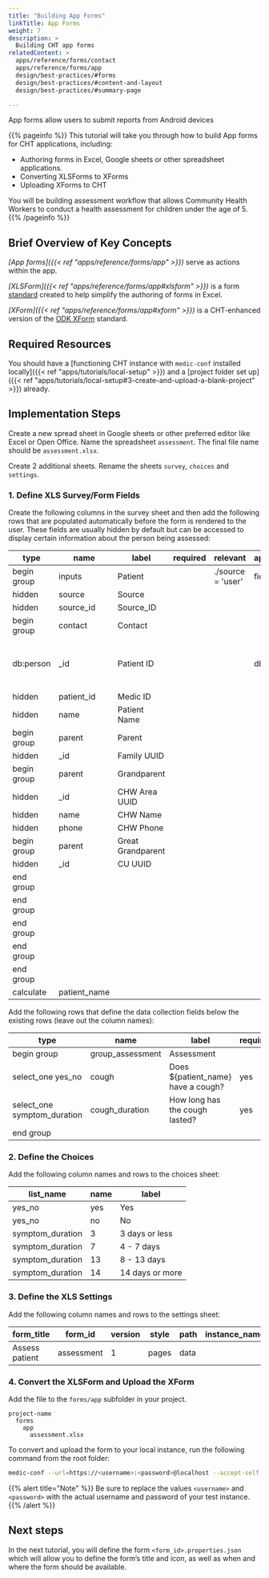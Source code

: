 ```yaml
---
title: "Building App Forms"
linkTitle: App Forms
weight: 7
description: >
  Building CHT app forms
relatedContent: >
  apps/reference/forms/contact
  apps/reference/forms/app
  design/best-practices/#forms
  design/best-practices/#content-and-layout
  design/best-practices/#summary-page

---
```


App forms allow users to submit reports from Android devices

{{% pageinfo %}}
This tutorial will take you through how to build App forms for CHT applications, including:

- Authoring forms in Excel, Google sheets or other spreadsheet applications.
- Converting XLSForms to XForms
- Uploading XForms to CHT

You will be building assessment workflow that allows Community Health Workers to conduct a health assessment for children under the age of 5.
{{% /pageinfo %}}

## Brief Overview of Key Concepts

*[App forms]({{< ref "apps/reference/forms/app" >}})* serve as actions within the app.

*[XLSForm]({{< ref "apps/reference/forms/app#xlsform" >}})* is a form [standard](http://xlsform.org/en/) created to help simplify the authoring of forms in Excel.

*[XForm]({{< ref "apps/reference/forms/app#xform" >}})* is a CHT-enhanced version of the [ODK XForm](https://getodk.github.io/xforms-spec/) standard.

## Required Resources

You should have a [functioning CHT instance with `medic-conf` installed locally]({{< ref "apps/tutorials/local-setup" >}}) and a [project folder set up]({{< ref "apps/tutorials/local-setup#3-create-and-upload-a-blank-project" >}}) already.

## Implementation Steps

Create a new spread sheet in Google sheets or other preferred editor like Excel or Open Office. Name the spreadsheet `assessment`. The final file name should be `assessment.xlsx`.

Create 2 additional sheets. Rename the sheets `survey`, `choices` and `settings`.

### 1. Define XLS Survey/Form Fields

Create the following columns in the survey sheet and then add the following rows that are populated automatically before the form is rendered to the user. These fields are usually hidden by default but can be accessed to display certain information about the person being assessed:

| type        | name            | label                       | required | relevant          | appearance | constraint | constraint_message  | calculation            | choice_filter  | hint                          | default |
| ----------- | --------------- | --------------------------- | -------- | ----------------- | ---------- | ---------- | ------------------- | ---------------------- | -------------- | ----------------------------- | ------- |
| begin group | inputs          | Patient                     |          | ./source = 'user' | field-list |            |                     |                        |                |                               |         |
| hidden      | source          | Source                      |          |                   |            |            |                     |                        |                |                               | user    |
| hidden      | source_id       | Source_ID                   |          |                   |            |            |                     |                        |                |                               |         |
| begin group | contact         | Contact                     |          |                   |            |            |                     |                        |                |                               |         |
| db:person   | _id             | Patient ID                  |          |                   | db-object  |            |                     |                        |                | Select a person from the list |         |
| hidden      | patient_id      | Medic ID                    |          |                   |            |            |                     |                        |                |                               |         |
| hidden      | name            | Patient Name                |          |                   |            |            |                     |                        |                |                               |         |
| begin group | parent          | Parent                      |          |                   |            |            |                     |                        |                |                               |         |
| hidden      | _id             | Family UUID                 |          |                   |            |            |                     |                        |                |                               |         |
| begin group | parent          | Grandparent                 |          |                   |            |            |                     |                        |                |                               |         |
| hidden      | _id             | CHW Area UUID               |          |                   |            |            |                     |                        |                |                               |         |
| hidden      | name            | CHW Name                    |          |                   |            |            |                     |                        |                |                               |         |
| hidden      | phone           | CHW Phone                   |          |                   |            |            |                     |                        |                |                               |         |
| begin group | parent          | Great Grandparent           |          |                   |            |            |                     |                        |                |                               |         |
| hidden      | _id             | CU UUID                     |          |                   |            |            |                     |                        |                |                               |         |
| end group   |                 |                             |          |                   |            |            |                     |                        |                |                               |         |
| end group   |                 |                             |          |                   |            |            |                     |                        |                |                               |         |
| end group   |                 |                             |          |                   |            |            |                     |                        |                |                               |         |
| end group   |                 |                             |          |                   |            |            |                     |                        |                |                               |         |
| end group   |                 |                             |          |                   |            |            |                     |                        |                |                               |         |
| calculate   | patient_name    |                             |          |                   |            |            |                     | ../inputs/contact/name |                |                               |         |

Add the following rows that define the data collection fields below the existing rows (leave out the column names):

| type                          | name              | label                              | required | relevant            | appearance | constraint | constraint_message  | calculation | choice_filter  | hint | default |
| ----------------------------- | ----------------- | ---------------------------------- | -------- | ------------------- | ---------- | ---------- | ------------------- | ----------- | -------------- | ---- | ------- |
| begin group                   | group_assessment  | Assessment                         |          |                     |            |            |                     |             |                |      |         |
| select_one yes_no             | cough             | Does ${patient_name} have a cough? | yes      |                     |            |            |                     |             |                |      |         |
| select_one symptom_duration   | cough_duration    | How long has the cough lasted?     | yes      | ${cough} = 'yes'    |            |            |                     |             |                |      |         |
| end group                     |                   |                                    |          |                     |            |            |                     |             |                |      |         |

### 2. Define the Choices

Add the following column names and rows to the choices sheet:

| list_name         | name | label           |
| ----------------- | ---- | --------------- |
| yes_no            | yes  | Yes             |
| yes_no            | no   | No              |
| symptom_duration  | 3    | 3 days or less  |
| symptom_duration  | 7    | 4 - 7 days      |
| symptom_duration  | 13   | 8 - 13 days     |
| symptom_duration  | 14   | 14 days or more |

### 3. Define the XLS Settings

Add the following column names and rows to the settings sheet:

| form_title     | form_id    | version | style | path | instance_name  | default_language  |
| -------------- | ---------- | ------- | ----- | ---- | -------------- | ----------------- |
| Assess patient | assessment | 1       | pages | data |                | en                |

### 4. Convert the XLSForm and Upload the XForm

Add the file to the `forms/app` subfolder in your project.

```text
project-name
  forms
    app
      assessment.xlsx
```

To convert and upload the form to your local instance, run the following command from the root folder:

```zsh
medic-conf --url=https://<username>:<password>@localhost --accept-self-signed-certs convert-app-forms upload-app-forms -- assessment
```

{{% alert title="Note" %}} Be sure to replace the values `<username>` and `<password>` with the actual username and password of your test instance. {{% /alert %}}

## Next steps

In the next tutorial, you will define the form `<form_id>.properties.json` which will allow you to define the form’s title and icon, as well as when and where the form should be available.
